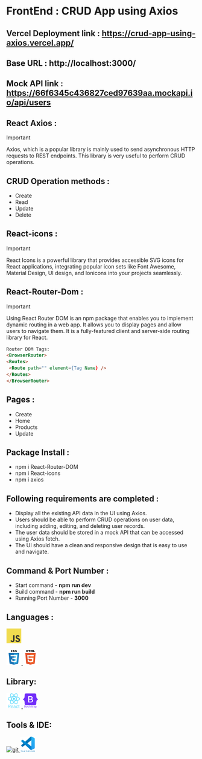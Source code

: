# FrontEnd : CRUD App using Axios 

## Vercel Deployment link : https://crud-app-using-axios.vercel.app/

## Base URL : http://localhost:3000/

## Mock API link : https://66f6345c436827ced97639aa.mockapi.io/api/users

## React Axios :
> [!IMPORTANT]
> Axios, which is a popular library is mainly used to send asynchronous HTTP requests to REST endpoints. This library is very useful to perform CRUD operations.

## CRUD Operation methods :
 * Create 
 * Read
 * Update
 * Delete

## React-icons :
> [!IMPORTANT]
> React Icons is a powerful library that provides accessible SVG icons for React applications, integrating popular icon sets like Font Awesome, Material Design, UI design, and Ionicons into your projects seamlessly.

## React-Router-Dom :
> [!IMPORTANT]
> Using React Router DOM is an npm package that enables you to implement dynamic routing in a web app. It allows you to display pages and allow users to navigate them. It is a fully-featured client and server-side routing library for React.

```HTML
Router DOM Tags:
<BrowserRouter>
<Routes>
 <Route path="" element={Tag Name} />   
</Routes>
</BrowserRouter>

```
## Pages :
* Create
* Home
* Products
* Update

## Package Install :
 * npm i React-Router-DOM
 * npm i React-icons
 * npm i axios

## Following requirements are completed :
 * Display all the existing API data in the UI using Axios.
 * Users should be able to perform CRUD operations on user data, including adding, editing, and deleting user records.
 * The user data should be stored in a mock API that can be accessed using Axios fetch.
 * The UI should have a clean and responsive design that is easy to use and navigate.

## Command & Port Number :
* Start command - **npm run dev**
* Build command - **npm run build**
* Running Port Number - **3000**

## Languages :
<a href="https://developer.mozilla.org/en-US/docs/Web/JavaScript" target="_blank" rel="noreferrer"> <img src="https://raw.githubusercontent.com/devicons/devicon/master/icons/javascript/javascript-original.svg" alt="javascript" width="40" height="40"/> </a>
 
<a href="https://www.w3schools.com/css/" target="_blank" rel="noreferrer">
  <img src="https://raw.githubusercontent.com/devicons/devicon/master/icons/css3/css3-original-wordmark.svg" alt="css3" width="40" height="40"/> </a> 
  <a href="https://www.w3.org/html/" target="_blank" rel="noreferrer">
   <img src="https://raw.githubusercontent.com/devicons/devicon/master/icons/html5/html5-original-wordmark.svg" alt="html5" width="40" height="40"/> </a> 

## Library:

<a href="https://reactjs.org/" target="_blank" rel="noreferrer">
    <img src="https://raw.githubusercontent.com/devicons/devicon/master/icons/react/react-original-wordmark.svg" alt="react" width="40" height="40"/> </a> 
    <a href="https://getbootstrap.com" target="_blank" rel="noreferrer">
 <img src="https://raw.githubusercontent.com/devicons/devicon/master/icons/bootstrap/bootstrap-plain-wordmark.svg" alt="bootstrap" width="40" height="40"/> 
 </a> 

## Tools & IDE:
  <a href="https://github.com/Balakrishnan-10/ReactDay-Task-1" target="_blank" rel="noreferrer"> 
  <img src="https://www.vectorlogo.zone/logos/git-scm/git-scm-icon.svg" alt="git" width="40" height="40"/> </a> 
 <a href="https://code.visualstudio.com/docs" target="_blank" rel="noreferrer">
  <img src="https://raw.githubusercontent.com/devicons/devicon/master/icons/vscode/vscode-original-wordmark.svg" alt="vscode" width="40" height="40"/> </a> 



